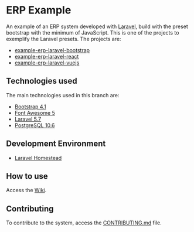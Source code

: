 # ERP Example

An example of an ERP system developed with [Laravel](https://laravel.com/), build with the preset bootstrap with the minimum of JavaScript. This is one of the projects to exemplify the Laravel presets. The projects are:

* [example-erp-laravel-bootstrap](https://github.com/afgloeden/example-erp-laravel-bootstrap)
* [example-erp-laravel-react](https://github.com/afgloeden/example-erp-laravel-react)
* [example-erp-laravel-vuejs](https://github.com/afgloeden/example-erp-laravel-vuejs)

## Technologies used

The main technologies used in this branch are:

* [Bootstrap 4.1](https://getbootstrap.com/docs/4.1/)
* [Font Awesome 5](https://fontawesome.com/cheatsheet)
* [Laravel 5.7](https://laravel.com/docs/5.7)
* [PostgreSQL 10.6](https://www.postgresql.org/docs/10/static/index.html)

## Development Environment

* [Laravel Homestead](https://laravel.com/docs/5.7/homestead)

## How to use

Access the [Wiki](https://github.com/afgloeden/example-erp-laravel-bootstrap/wiki).

## Contributing

To contribute to the system, access the [CONTRIBUTING.md](https://github.com/afgloeden/example-erp-laravel-bootstrap/blob/master/CONTRIBUTING.md) file.